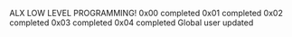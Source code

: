 ALX LOW LEVEL PROGRAMMING!
0x00 completed
0x01 completed
0x02 completed
0x03 completed
0x04 completed
Global user updated
